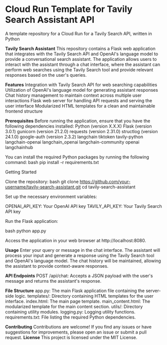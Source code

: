 # Cloud Run Template for Tavily Search Assistant API

A template repository for a Cloud Run for a Tavily Search API, written in Python

**Tavily Search Assistant**
This repository contains a Flask web application that integrates with the Tavily Search API and OpenAI's language model to provide a conversational search assistant. The application allows users to interact with the assistant through a chat interface, where the assistant can perform web searches using the Tavily Search tool and provide relevant responses based on the user's queries.

**Features**
Integration with Tavily Search API for web searching capabilities
Utilization of OpenAI's language model for generating assistant responses
Chat history management to maintain context across multiple user interactions
Flask web server for handling API requests and serving the user interface
Modularized HTML templates for a clean and maintainable frontend structure

**Prerequisites**
Before running the application, ensure that you have the following dependencies installed:
Python (version X.X.X)
Flask (version 3.0.1)
gunicorn (version 21.2.0)
requests (version 2.31.0)
structlog (version 24.1.0)
google-auth (version 2.3.2)
langchain
tiktoken
tavily-python
langchain-openai
langchain_openai
langchain-community
openai
langchainhub

You can install the required Python packages by running the following command:
bash
pip install -r requirements.txt

Getting Started

Clone the repository:
bash
git clone https://github.com/your-username/tavily-search-assistant.git
cd tavily-search-assistant

Set up the necessary environment variables:

OPENAI_API_KEY: Your OpenAI API key
TAVILY_API_KEY: Your Tavily Search API key

Run the Flask application:

bash
python app.py

Access the application in your web browser at http://localhost:8080.

**Usage**
Enter your query or message in the chat interface.
The assistant will process your input and generate a response using the Tavily Search tool and OpenAI's language model.
The chat history will be maintained, allowing the assistant to provide context-aware responses.

**API Endpoints**
POST /api/chat: Accepts a JSON payload with the user's message and returns the assistant's response.

**File Structure**
app.py: The main Flask application file containing the server-side logic.
templates/: Directory containing HTML templates for the user interface.
index.html: The main page template.
main_content.html: The modularized template for the main content section.
utils/: Directory containing utility modules.
logging.py: Logging utility functions.
requirements.txt: File listing the required Python dependencies.

**Contributing**
Contributions are welcome! If you find any issues or have suggestions for improvements, please open an issue or submit a pull request.
**License**
This project is licensed under the MIT License.

